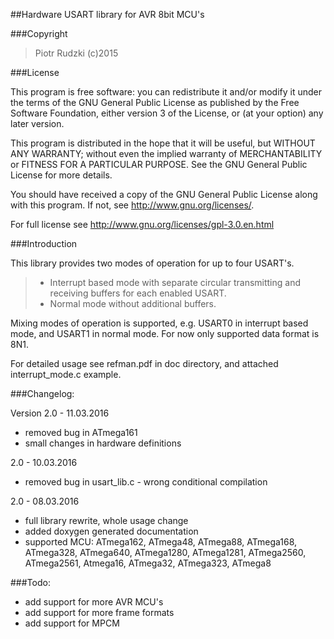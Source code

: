 ##Hardware USART library for AVR 8bit MCU's

###Copyright
>Piotr Rudzki (c)2015 

###License

This program is free software: you can redistribute it and/or modify it under the terms of the GNU General Public License as published by the Free Software Foundation, either version 3 of the License, or (at your option) any later version.

This program is distributed in the hope that it will be useful, but WITHOUT ANY WARRANTY; without even the implied warranty of MERCHANTABILITY or FITNESS FOR A PARTICULAR PURPOSE. See the GNU General Public License for more details.

You should have received a copy of the GNU General Public License along with this program. If not, see http://www.gnu.org/licenses/.

For full license see http://www.gnu.org/licenses/gpl-3.0.en.html

###Introduction

This library provides two modes of operation for up to four USART's.

> - Interrupt based mode with separate circular transmitting and receiving buffers for each enabled USART. 
> - Normal mode without additional buffers.

Mixing modes of operation is supported, e.g. USART0 in interrupt based mode, and USART1 in normal mode. For now only supported data format is 8N1.

For detailed usage see refman.pdf in doc directory, and attached interrupt_mode.c example.

###Changelog:

Version
 2.0 - 11.03.2016
 - removed bug in ATmega161
 - small changes in hardware definitions
 
 2.0 - 10.03.2016
 - removed bug in usart_lib.c - wrong conditional compilation
 
 2.0 - 08.03.2016
 - full library rewrite, whole usage change
 - added doxygen generated documentation
 - supported MCU: ATmega162, ATmega48, ATmega88, ATmega168, ATmega328, ATmega640, ATmega1280, ATmega1281, ATmega2560, ATmega2561, Atmega16, ATmega32, ATmega323, ATmega8

###Todo:
 - add support for more AVR MCU's
 - add support for more frame formats
 - add support for MPCM

